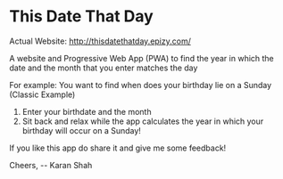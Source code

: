 # This Date That Day

Actual Website:
http://thisdatethatday.epizy.com/

A website and Progressive Web App (PWA) to find the year in which the date and the month that you enter matches the day

For example: You want to find when does your birthday lie on a Sunday (Classic Example)
  1. Enter your birthdate and the month
  2. Sit back and relax while the app calculates the year in which your birthday will occur on a Sunday!
  
If you like this app do share it and give me some feedback!

Cheers,
-- Karan Shah
